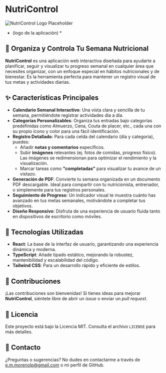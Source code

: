 # NutriControl

![NutriControl Logo Placeholder](https://via.placeholder.com/400x200?text=NutriControl+Logo)
* (logo de la aplicación) *

## 🥗 Organiza y Controla Tu Semana Nutricional

**NutriControl** es una aplicación web interactiva diseñada para ayudarte a planificar, seguir y visualizar tu progreso semanal en cualquier área que necesites organizar, con un enfoque especial en hábitos nutricionales y de bienestar. Es la herramienta perfecta para mantener un registro visual de tus metas y actividades diarias.

## ✨ Características Principales

* **Calendario Semanal Interactivo**: Una vista clara y sencilla de tu semana, permitiéndote registrar actividades día a día.
* **Categorías Personalizables**: Organiza tus entradas bajo categorías predefinidas como Almuerzo, Cena, Couta de placer, etc., cada una con su propio ícono y color para una fácil identificación.
* **Registro Detallado**: Para cada celda del calendario (día y categoría), puedes:
    * Añadir **notas y comentarios** específicos.
    * Subir **imágenes** relevantes (ej. fotos de comidas, progreso físico). Las imágenes se redimensionan para optimizar el rendimiento y la visualización.
    * Marcar tareas como **"completadas"** para visualizar tu avance de un vistazo.
* **Generación de PDF**: Convierte tu semana organizada en un documento PDF descargable. Ideal para compartir con tu nutricionista, entrenador, o simplemente para tus registros personales.
* **Seguimiento de Progreso**: Un indicador visual te muestra cuánto has avanzado en tus metas semanales, motivándote a completar tus objetivos.
* **Diseño Responsivo**: Disfruta de una experiencia de usuario fluida tanto en dispositivos de escritorio como móviles.

## 🚀 Tecnologías Utilizadas

* **React**: La base de la interfaz de usuario, garantizando una experiencia dinámica y moderna.
* **TypeScript**: Añade tipado estático, mejorando la robustez, mantenibilidad y escalabilidad del código.
* **Tailwind CSS**: Para un desarrollo rápido y eficiente de estilos.

## 🤝 Contribuciones

¡Las contribuciones son bienvenidas! Si tienes ideas para mejorar **NutriControl**, siéntete libre de abrir un *issue* o enviar un *pull request*.

## 📜 Licencia

Este proyecto está bajo la Licencia MIT. Consulta el archivo `LICENSE` para más detalles.

## 📧 Contacto

¿Preguntas o sugerencias? No dudes en contactarme a través de [e.m.morenolp@gmail.com](mailto:e.m.morenolp@gmail.com) o mi perfil de GitHub.